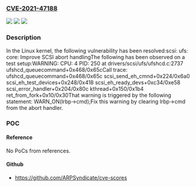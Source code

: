 ### [CVE-2021-47188](https://cve.mitre.org/cgi-bin/cvename.cgi?name=CVE-2021-47188)
![](https://img.shields.io/static/v1?label=Product&message=Linux&color=blue)
![](https://img.shields.io/static/v1?label=Version&message=7a3e97b0dc4b%3C%20c36baca06efa%20&color=brighgreen)
![](https://img.shields.io/static/v1?label=Vulnerability&message=n%2Fa&color=brighgreen)

### Description

In the Linux kernel, the following vulnerability has been resolved:scsi: ufs: core: Improve SCSI abort handlingThe following has been observed on a test setup:WARNING: CPU: 4 PID: 250 at drivers/scsi/ufs/ufshcd.c:2737 ufshcd_queuecommand+0x468/0x65cCall trace: ufshcd_queuecommand+0x468/0x65c scsi_send_eh_cmnd+0x224/0x6a0 scsi_eh_test_devices+0x248/0x418 scsi_eh_ready_devs+0xc34/0xe58 scsi_error_handler+0x204/0x80c kthread+0x150/0x1b4 ret_from_fork+0x10/0x30That warning is triggered by the following statement:	WARN_ON(lrbp->cmd);Fix this warning by clearing lrbp->cmd from the abort handler.

### POC

#### Reference
No PoCs from references.

#### Github
- https://github.com/ARPSyndicate/cve-scores

